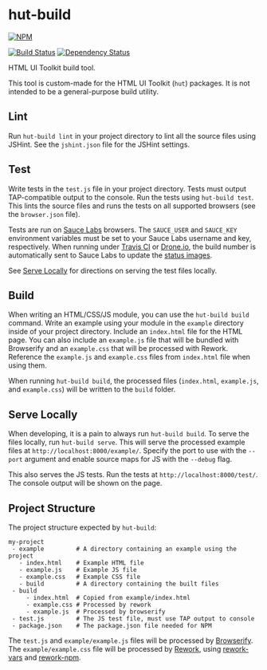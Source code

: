 # hut-build

[![NPM](https://nodei.co/npm/hut-build.png?compact=true)](https://nodei.co/npm/hut-build/)

[![Build Status](https://drone.io/github.com/conradz/hut-build/status.png)](https://drone.io/github.com/conradz/hut-build/latest)
[![Dependency Status](https://gemnasium.com/conradz/hut-build.png)](https://gemnasium.com/conradz/hut-build)

HTML UI Toolkit build tool.

This tool is custom-made for the HTML UI Toolkit (`hut`) packages. It is not
intended to be a general-purpose build utility.

## Lint

Run `hut-build lint` in your project directory to lint all the source files
using JSHint. See the `jshint.json` file for the JSHint settings.

## Test

Write tests in the `test.js` file in your project directory. Tests must output
TAP-compatible output to the console. Run the tests using `hut-build test`. This
lints the source files and runs the tests on all supported browsers (see the
`browser.json` file).

Tests are run on [Sauce Labs](http://saucelabs.com/) browsers. The `SAUCE_USER`
and `SAUCE_KEY` environment variables must be set to your Sauce Labs username
and key, respectively. When running under [Travis CI](https://travis-ci.org/)
or [Drone.io](https://drone.io/), the build number is automatically sent to
Sauce Labs to update the
[status images](https://saucelabs.com/docs/status-images).

See [Serve Locally](#serve-locally) for directions on serving the test files
locally.

## Build

When writing an HTML/CSS/JS module, you can use the `hut-build build` command.
Write an example using your module in the `example` directory inside of your
project directory. Include an `index.html` file for the HTML page. You can also
include an `example.js` file that will be bundled with Browserify and an
`example.css` that will be processed with Rework. Reference the `example.js` and
`example.css` files from `index.html` file when using them.

When running `hut-build build`, the processed files (`index.html`, `example.js`,
and `example.css`) will be written to the `build` folder.

## Serve Locally

When developing, it is a pain to always run `hut-build build`. To serve the
files locally, run `hut-build serve`. This will serve the processed example
files at `http://localhost:8000/example/`. Specify the port to use with the
`--port` argument and enable source maps for JS with the `--debug` flag.

This also serves the JS tests. Run the tests at `http://localhost:8000/test/`.
The console output will be shown on the page.

## Project Structure

The project structure expected by `hut-build`:

```
my-project
 - example         # A directory containing an example using the project
   - index.html    # Example HTML file
   - example.js    # Example JS file
   - example.css   # Example CSS file
   - build         # A directory containing the built files
 - build
     - index.html  # Copied from example/index.html
     - example.css # Processed by rework
     - example.js  # Processed by browserify
 - test.js         # The JS test file, must use TAP output to console
 - package.json    # The package.json file needed for NPM
```

The `test.js` and `example/example.js` files will be processed by
[Browserify](https://github.com/substack/node-browserify). The
`example/example.css` file will be processed by
[Rework](https://github.com/visionmedia/rework), using
[rework-vars](https://github.com/visionmedia/rework-vars) and
[rework-npm](https://github.com/conradz/rework-npm).
